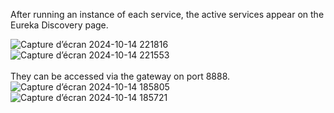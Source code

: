 After running an instance of each service, the active services appear on the Eureka Discovery page.

![Capture d’écran 2024-10-14 221816](https://github.com/user-attachments/assets/f99aa064-af32-4bc8-b919-dc9c29b20cde)
![Capture d’écran 2024-10-14 221553](https://github.com/user-attachments/assets/f852dd4d-4f01-4140-a362-14ee16216888)
<br/>
<br/>
They can be accessed via the gateway on port 8888.
![Capture d’écran 2024-10-14 185805](https://github.com/user-attachments/assets/6178c8b9-483d-420d-9c8a-c92c4bfe7a44)
![Capture d’écran 2024-10-14 185721](https://github.com/user-attachments/assets/67d9d18d-acfd-4fb3-9520-6e25328412f8)
